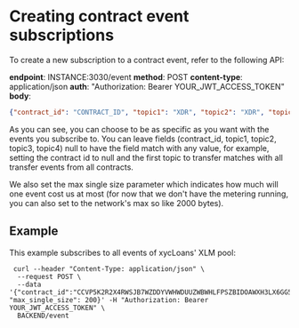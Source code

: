 # Creating contract event subscriptions


To create a new subscription to a contract event, refer to the following API:

**endpoint**: INSTANCE:3030/event
**method**: POST
**content-type**: application/json
**auth**: "Authorization: Bearer YOUR_JWT_ACCESS_TOKEN"
**body**:

```json
{"contract_id": "CONTRACT_ID", "topic1": "XDR", "topic2": "XDR", "topic3": "XDR", "topic4": "XDR", "max_single_size": "MAX_EVENT_BYTE_SIZE as integer"}
```

As you can see, you can choose to be as specific as you want with the events you subscribe to. You can leave fields (contract_id, topic1, topic2, topic3, topic4) null to have the field match with any value, for example, setting the contract id to null and the first topic to transfer matches with all transfer events from all contracts. 

We also set the max single size parameter which indicates how much will one event cost us at most (for now that we don't have the metering running, you can also set to the network's max so like 2000 bytes). 

## Example

This example subscribes to all events of xycLoans' XLM pool:

```curl
 curl --header "Content-Type: application/json" \
  --request POST \
  --data '{"contract_id":"CCVP5K2R2X4RWSJB7WZDDYVWHWDUUZWBWHLFPSZBIDOAWXH3LX6GG5PU", "max_single_size": 200}' -H "Authorization: Bearer YOUR_JWT_ACCESS_TOKEN" \
  BACKEND/event
```
